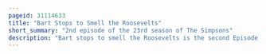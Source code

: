 ```yaml
---
pageid: 31114633
title: "Bart Stops to Smell the Roosevelts"
short_summary: "2nd episode of the 23rd season of The Simpsons"
description: "Bart stops to smell the Roosevelts is the second Episode in the twenty-third Season of the Simpsons american animated Television Series. It first aired on the Fox Network in the united States on october 2 2011. The Episode was the first to feature superintendent Chalmers as the central Character and Chalmers' Flashbacks reference the Films the Breakfast Club and Fight Club. In the Episode principal Skinner Challenges superintendent Chalmers to take over Bart's Education after one of his Pranks. Chalmers Accepts and begins teaching bart about Theodore Roosevelt and Manliness. After Bart and his Friends go on an unauthorized Field Trip which Results in one of the Children breaking an Arm Chalmers is fired. Bart and his Friends take over the School in an Effort to save his Job."
---
```

